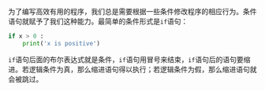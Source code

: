 为了编写高效有用的程序，我们总是需要根据一些条件修改程序的相应行为。条件语句就赋予了我们这种能力。最简单的条件形式是`if`语句：
```python
if x > 0 :
    print('x is positive')
```

`if`语句后面的布尔表达式就是条件，`if`语句用冒号来结束，`if`语句后的语句要缩进。若逻辑条件为真，那么缩进语句得以执行；若逻辑条件为假，那么缩进语句就会被跳过。